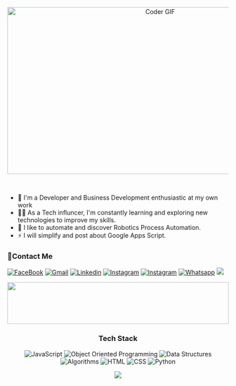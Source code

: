 <p align="center">
  <img src="https://media.giphy.com/media/v1.Y2lkPTc5MGI3NjExM3VnOWxjMzFibzF5cmp4anZ3NDB0eTBvajlsNGtuOGJqNmtxbWRmMiZlcD12MV9pbnRlcm5hbF9naWZfYnlfaWQmY3Q9Zw/DAiseQdt6C5Psv02QO/giphy.gif" alt="Coder GIF" width="680" height="380">
</p>
<br/>


- 🏢 I'm a Developer and Business Development enthusiastic at my own work
- 👨‍💻 As a Tech influncer, I'm constantly learning and exploring new technologies to improve my skills.
- 💬 I like to automate and discover Robotics Process Automation.
- ⚡ I will simplify and post about Google Apps Script.
  


 ### 🔗Contact Me
[![FaceBook](https://img.shields.io/badge/Facebook-1877F2?style=for-the-badge&logo=facebook&logoColor=white)](https://www.facebook.com/hasan.albloushi/)
[![Gmail](https://img.shields.io/badge/Gmail-D14836?style=for-the-badge&logo=gmail&logoColor=white&link=mailto:hassanq8ireland@gmail.com)](mailto:hassanq8ireland@gmail.com)
[![Linkedin](https://img.shields.io/badge/LinkedIn-0077B5?style=for-the-badge&logo=linkedin&logoColor=white
)](https://www.linkedin.com/in/hassan-al-bloushi/?fbclid=IwAR2GQHOg_V5M1g1n4E85stLhI1Y_ihhGWhOKgzbt0P9p8Zlnfl284Ku4_Kc)
[![Instagram](https://img.shields.io/badge/Instagram-E4405F?style=for-the-badge&logo=instagram&logoColor=white)](https://www.instagram.com/hsnalbloushi_ar/)
[![Instagram](https://img.shields.io/badge/Twitter-1DA1F2?style=for-the-badge&logo=twitter&logoColor=white)](https://twitter.com/hsnalbloushi_ar)
[![Whatsapp](https://img.shields.io/badge/-Whatsapp-075e54?style=for-the-badge&logo=Whatsapp&logoColor=white)](https://api.whatsapp.com/send?phone=0096597149625)
<a href="https://t.me/Hassan AlBloushi" target="_blank"><img src="https://img.shields.io/badge/-Hassan%20Al Bloushi-0077B5?style=for-the-badge&logo=Telegram&logoColor=white"/></a>


 <img src="https://github.com/Govindv7555/Govindv7555/blob/main/49e76e0596857673c5c80c85b84394c1.gif" width=100% height=95px>

<!-- ### Stats

[![Top Langs](https://github-readme-stats.vercel.app/api/top-langs/?username=AmrSayed74&layout=compact)](https://github.com/anuraghazra/github-readme-stats)

---

<br/>
-->




 
</p>
<h3 align="center">Tech Stack</h3>
<p align="center">

  <img alt="JavaScript" src="https://img.shields.io/badge/-JavaScript-05122A?style=flat&logo=javascript" />
  <img alt="Object Oriented Programming" src="https://img.shields.io/badge/Object%20Oriented%20Programming-EE4C2C?style=flat-square&logo=c%2B%2B&logoColor=white" />
  <img alt="Data Structures" src="https://img.shields.io/badge/Data%20Structures-FF6B6B?style=flat-square&logo=treehouse&logoColor=white" />
  <img alt="Algorithms" src="https://img.shields.io/badge/Algorithms-0081CB?style=flat-square&logo=code&logoColor=white" />
  <img alt="HTML" src="https://img.shields.io/badge/-HTML-05122A?style=flat&logo=HTML5" />
  <img alt="CSS" src="https://img.shields.io/badge/-CSS-05122A?style=flat&logo=CSS3&logoColor=1572B6" />
  <img alt="Python" src="https://img.shields.io/badge/-Python%20-05122A?style=flat&logo=python" />


</p>
<p align="center">
  <img src="https://readme-typing-svg.demolab.com/?lines=Let's+Automate+Boring+stuff!" style="color:mix" />
</p>


